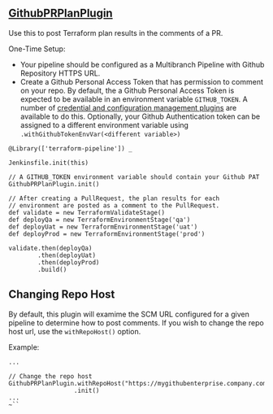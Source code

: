 ## [GithubPRPlanPlugin](../src/GithubPRPlanPlugin.groovy)

Use this to post Terraform plan results in the comments of a PR.

One-Time Setup:
* Your pipeline should be configured as a Multibranch Pipeline with Github Repository HTTPS URL.
* Create a Github Personal Access Token that has permission to comment on your repo.  By default, the a Github Personal Access Token is expected to be available in an environment variable `GITHUB_TOKEN`.  A number of [credential and configuration management plugins](https://github.com/manheim/terraform-pipeline#credentials-and-configuration-management) are available to do this.  Optionally, your Github Authentication token can be assigned to a different environment variable using `.withGithubTokenEnvVar(<different variable>)`

```
@Library(['terraform-pipeline']) _

Jenkinsfile.init(this)

// A GITHUB_TOKEN environment variable should contain your Github PAT
GithubPRPlanPlugin.init()

// After creating a PullRequest, the plan results for each 
// environment are posted as a comment to the PullRequest.
def validate = new TerraformValidateStage()
def deployQa = new TerraformEnvironmentStage('qa')
def deployUat = new TerraformEnvironmentStage('uat')
def deployProd = new TerraformEnvironmentStage('prod')

validate.then(deployQa)
        .then(deployUat)
        .then(deployProd)
        .build()
```

## Changing Repo Host

By default, this plugin will examime the SCM URL configured for a given pipeline to determine how to post comments. 
If you wish to change the repo host url, use the `withRepoHost()` option.

Example:
```
...

// Change the repo host
GithubPRPlanPlugin.withRepoHost("https://mygithubenterprise.company.com")
                  .init()
...
~``